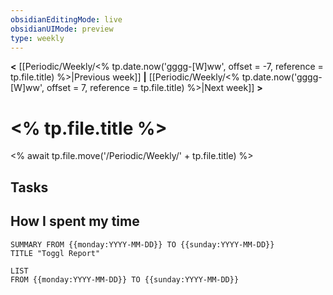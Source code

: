 ```yaml
---
obsidianEditingMode: live
obsidianUIMode: preview
type: weekly
---
```


**<** [[Periodic/Weekly/<% tp.date.now('gggg-[W]ww', offset = -7, reference = tp.file.title) %>|Previous week]] **|** [[Periodic/Weekly/<% tp.date.now('gggg-[W]ww', offset = 7, reference = tp.file.title) %>|Next week]] **>**

# <% tp.file.title %>
<% await tp.file.move('/Periodic/Weekly/' + tp.file.title) %>
## Tasks


## How I spent my time

```toggl
SUMMARY FROM {{monday:YYYY-MM-DD}} TO {{sunday:YYYY-MM-DD}}
TITLE "Toggl Report"
```

```toggl
LIST
FROM {{monday:YYYY-MM-DD}} TO {{sunday:YYYY-MM-DD}}
```

